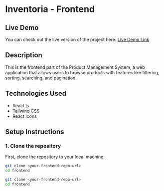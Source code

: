 # Inventoria - Frontend

## Live Demo
You can check out the live version of the project here: [Live Demo Link](https://inventoria-8dd39.web.app)

## Description
This is the frontend part of the Product Management System, a web application that allows users to browse products with features like filtering, sorting, searching, and pagination.

## Technologies Used
- React.js
- Tailwind CSS
- React Icons

## Setup Instructions

### 1. Clone the repository
First, clone the repository to your local machine:
```bash
git clone <your-frontend-repo-url>
cd frontend

git clone <your-frontend-repo-url>
cd frontend
